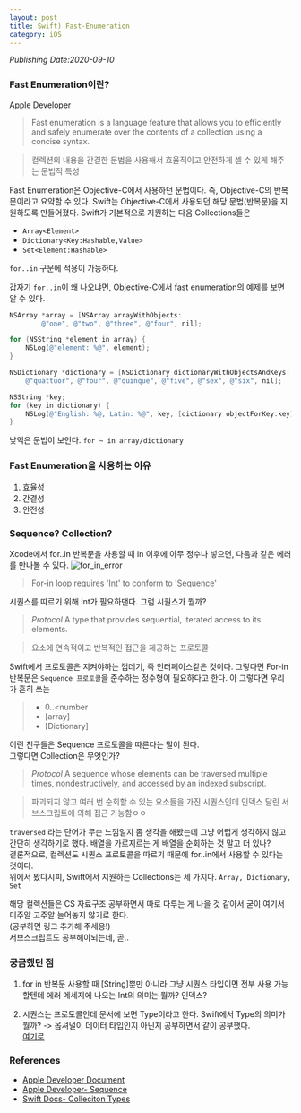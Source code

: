 ```yaml
---
layout: post
title: Swift) Fast-Enumeration
category: iOS
---
```

*Publishing Date:2020-09-10*

### Fast Enumeration이란?
Apple Developer

> Fast enumeration is a language feature that allows you to efficiently and safely enumerate over the contents of a collection using a concise syntax.

> 컬렉션의 내용을 간결한 문법을 사용해서 효율적이고 안전하게 셀 수 있게 해주는 문법적 특성

Fast Enumeration은 Objective-C에서 사용하던 문법이다. 즉, Objective-C의 반복문이라고 요약할 수 있다. Swift는 Objective-C에서 사용되던 해당 문법(반복문)을 지원하도록 만들어졌다. Swift가 기본적으로 지원하는 다음 Collections들은   
  * `Array<Element>`
  * `Dictionary<Key:Hashable,Value>`
  * `Set<Element:Hashable>`  

`for..in` 구문에 적용이 가능하다.

갑자기 `for..in`이 왜 나오냐면, Objective-C에서 fast enumeration의 예제를 보면 알 수 있다.

```ObjectiveC
NSArray *array = [NSArray arrayWithObjects:
        @"one", @"two", @"three", @"four", nil];

for (NSString *element in array) {
    NSLog(@"element: %@", element);
}

NSDictionary *dictionary = [NSDictionary dictionaryWithObjectsAndKeys:
    @"quattuor", @"four", @"quinque", @"five", @"sex", @"six", nil];

NSString *key;
for (key in dictionary) {
    NSLog(@"English: %@, Latin: %@", key, [dictionary objectForKey:key]);
}
```
낯익은 문법이 보인다.
`for ~ in array/dictionary`


### Fast Enumeration을 사용하는 이유
1. 효율성
2. 간결성
3. 안전성

### Sequence? Collection?
Xcode에서 for..in 반복문을 사용할 때 in 이후에 아무 정수나 넣으면, 다음과 같은 에러를 만나볼 수 있다.
![for_in_error](/assets/스크린샷%202020-09-10%20오전%206.18.43.png)  

> For-in loop requires 'Int' to conform to 'Sequence'

시퀀스를 따르기 위해 Int가 필요하댄다. 그럼 시퀀스가 뭘까?  
> *Protocol*
> A type that provides sequential, iterated access to its elements.

> 요소에 연속적이고 반복적인 접근을 제공하는 프로토콜

Swift에서 프로토콜은 지켜야하는 껍데기, 즉 인터페이스같은 것이다. 그렇다면 For-in 반복문은 `Sequence 프로토콜`을 준수하는 정수형이 필요하다고 한다. 아 그렇다면 우리가 흔히 쓰는
> * 0..<number
> * [array]
> * [Dictionary]

이런 친구들은 Sequence 프로토콜을 따른다는 말이 된다.  
그렇다면 Collection은 무엇인가?

> *Protocol*
> A sequence whose elements can be traversed multiple times, nondestructively, and accessed by an indexed subscript.

> 파괴되지 않고 여러 번 순회할 수 있는 요소들을 가진 시퀀스인데 인덱스 달린 서브스크립트에 의해 접근 가능함ㅇㅇ

`traversed` 라는 단어가 무슨 느낌일지 좀 생각을 해봤는데 그냥 어렵게 생각하지 않고 간단히 생각하기로 했다. 배열을 가로지르는 게 배열을 순회하는 것 말고 더 있나?  
결론적으로, 컬렉션도 시퀀스 프로토콜을 따르기 때문에 for..in에서 사용할 수 있다는 것이다.   
위에서 봤다시피, Swift에서 지원하는 Collections는 세 가지다.
`Array, Dictionary, Set`

해당 컬렉션들은 CS 자료구조 공부하면서 따로 다루는 게 나을 것 같아서 굳이 여기서 미주알 고주알 늘어놓지 않기로 한다.  
(공부하면 링크 추가해 주세용!)  
서브스크립트도 공부해야되는데, 곧..

### 궁금했던 점
1. for in 반복문 사용할 때 [String]뿐만 아니라 그냥 시퀀스 타입이면 전부 사용 가능할텐데 에러 메세지에 나오는 Int의 의미는 뭘까? 인덱스?

2. 시퀀스는 프로토콜인데 문서에 보면 Type이라고 한다. Swift에서 Type의 의미가 뭘까?
-> 옵셔널이 데이터 타입인지 아닌지 공부하면서 같이 공부했다.  
[여기로](https://devejs.github.io/ios/2020/09/07/swift-optional.html)

### References
* [Apple Developer Document](https://developer.apple.com/library/archive/documentation/Cocoa/Conceptual/ObjectiveC/Chapters/ocFastEnumeration.html)
* [Apple Developer- Sequence](https://developer.apple.com/documentation/swift/sequence)
* [Swift Docs- Colleciton Types](https://docs.swift.org/swift-book/LanguageGuide/CollectionTypes.html)
